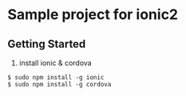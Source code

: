 Sample project for ionic2
===

Getting Started
---
1. install ionic & cordova
```
$ sudo npm install -g ionic
$ sudo npm install -g cordova
```
